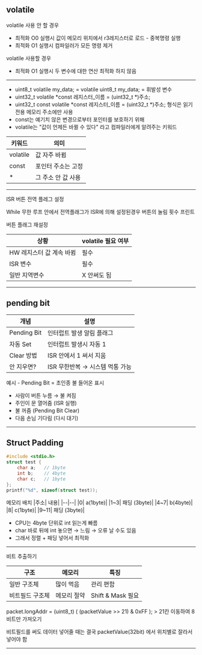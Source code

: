 ## volatile
volatile 사용 안 할 경우
- 최적화 O0 실행시 값이 메모리 위치에서 r3레지스터로 로드 - 중복명령 실행
- 최적화 O1 실행시 컴파일러가 모든 명령 제거

volatile 사용할 경우
- 최적화 O1 실행시 두 변수에 대한 연산 최적화 하지 않음
***
- uint8_t volatile my_data; = volatile uint8_t my_data; = 휘발성 변수
- uint32_t volatile *const 레지스터_이름 = (uint32_t *)주소;
- uint32_t const volatile *const 레지스터_이름 = (uint32_t *)주소; 형식은 읽기전용 메모리 주소에만 사용 
- const는 예기치 않은 변경으로부터 포인터를 보호하기 위해
- volatile는 "값이 언제든 바뀔 수 있다" 라고 컴파일러에게 알려주는 키워드

|키워드|	의미|
|--|--|
|volatile|	값 자주 바뀜|
|const|	포인터 주소는 고정|
|*|	그 주소 안 값 사용|
***

ISR 버튼 전역 플레그 설정

While 무한 루프 안에서 전역플래그가 ISR에 의해 설정된경우 
버튼의 눌림 횟수 프린트 

버튼 플래그 재설정

|상황|	volatile 필요 여부|
|--|--|
|HW 레지스터 값 계속 바뀜|	필수|
|ISR 변수|	필수|
|일반 지역변수|	X 안써도 됨|
***
## pending bit
|개념|설명|
|--|--|
|Pending Bit|인터럽트 발생 알림 플래그|
|자동 Set|인터럽트 발생시 자동 1|
|Clear 방법|ISR 안에서 1 써서 지움|
|안 지우면?|	ISR 무한반복 → 시스템 먹통 가능|

예시 - Pending Bit = 초인종 불 들어온 표시
- 사람이 버튼 누름 → 불 켜짐
- 주인이 문 열어줌 (ISR 실행)
- 불 꺼줌 (Pending Bit Clear)
- 다음 손님 기다림 (다시 대기)
***
## Struct Padding
```c
#include <stdio.h>
struct test {
    char a;   // 1byte
    int b;    // 4byte
    char c;   // 1byte
};
printf("%d", sizeof(struct test)); 
```
메모리 배치
|주소|	내용|
|--|--|
|0|	a(1byte)|
|1~3|	패딩 (3byte)|
|4~7|	b(4byte)|
|8|	c(1byte)|
|9~11|	패딩 (3byte)|
- CPU는 4byte 단위로 int 읽는게 빠름
- char 바로 뒤에 int 놓으면 → 느림 → 오류 날 수도 있음
- 그래서 정렬 + 패딩 넣어서 최적화
***
비트 추출하기

|구조|	메모리|	특징|
|--|--|--|
|일반 구조체|	많이 먹음|	관리 편함|
|비트필드 구조체|	메모리 절약|	Shift & Mask 필요|

packet.longAddr  =   (uint8_t) ( (packetValue >> 21) & 0xFF ); > 21칸 이동하여 8비트만 가져오기 

비트필드를 써도 데이터 넣어줄 때는 결국 packetValue(32bit) 에서 위치별로 잘라서 넣어야 함
***














